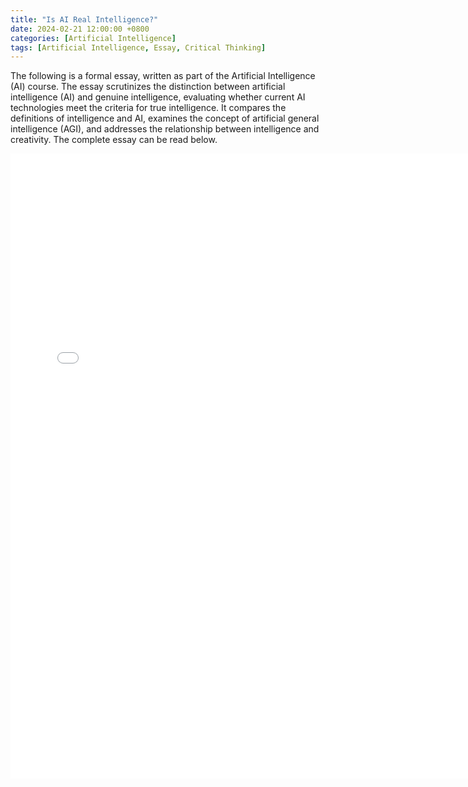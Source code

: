 ```yaml
---
title: "Is AI Real Intelligence?"
date: 2024-02-21 12:00:00 +0800
categories: [Artificial Intelligence]
tags: [Artificial Intelligence, Essay, Critical Thinking]
---
```


The following is a formal essay, written as part of the Artificial Intelligence (AI) course. The essay scrutinizes the distinction between artificial intelligence (AI) and genuine intelligence, evaluating whether current AI technologies meet the criteria for true intelligence. It compares the definitions of intelligence and AI, examines the concept of artificial general intelligence (AGI), and addresses the relationship between intelligence and creativity. The complete essay can be read below.

<embed src="/pdfs/Castillo Martinez David A Essay on AI.pdf" width="750px" height="1000px" type='application/pdf'>
